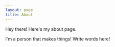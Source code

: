 ```yaml
---
layout: page
title: About
---
```


<p class="message">
  Hey there! Here's my about page.
</p>

I'm a person that makes things! Write words here!
